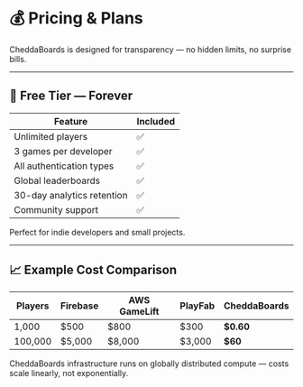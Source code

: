 # 💰 Pricing & Plans

CheddaBoards is designed for transparency — no hidden limits, no surprise bills.

---

## 🎁 Free Tier — Forever

| Feature | Included |
|----------|-----------|
| Unlimited players | ✅ |
| 3 games per developer | ✅ |
| All authentication types | ✅ |
| Global leaderboards | ✅ |
| 30-day analytics retention | ✅ |
| Community support | ✅ |

Perfect for indie developers and small projects.

---

## 📈 Example Cost Comparison

| Players  | Firebase  | AWS GameLift  | PlayFab  | **CheddaBoards** |
|----------|-----------|---------------|----------|-------------------|
| 1,000    | $500      | $800          | $300     | **$0.60** |
| 100,000  | $5,000    | $8,000        | $3,000   | **$60** |

CheddaBoards infrastructure runs on globally distributed compute — costs scale linearly, not exponentially.
